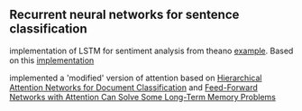 ## Recurrent neural networks for sentence classification

implementation of LSTM for sentiment analysis from theano [example](http://deeplearning.net/tutorial/lstm.html).
Based on this [implementation](https://github.com/inikdom/neural-sentiment)

implemented a 'modified' version of attention based on [Hierarchical Attention Networks for Document Classification](https://www.cs.cmu.edu/~diyiy/docs/naacl16.pdf) and [Feed-Forward Networks with Attention Can Solve Some Long-Term Memory Problems](https://arxiv.org/abs/1512.08756)

